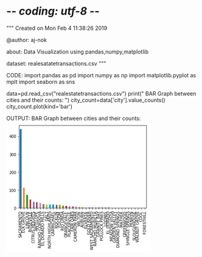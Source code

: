 # -*- coding: utf-8 -*-
"""
Created on Mon Feb  4 11:38:26 2019

@author: aj-nok

about: Data Visualization using pandas,numpy,matplotlib

dataset: realesatatetransactions.csv
"""

CODE:
import pandas as pd
import numpy as np
import matplotlib.pyplot as mplt
import seaborn as sns

data=pd.read_csv("realestatetransactions.csv")
print(" BAR Graph between cities and their counts: ")
city_count=data['city'].value_counts()
city_count.plot(kind='bar')

OUTPUT:
BAR Graph between cities and their counts: 
![](city_vs_city_count.png)
